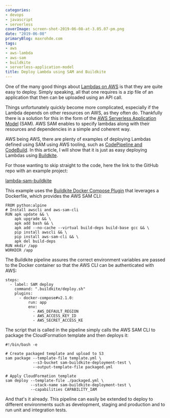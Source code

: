 ```yaml
---
categories:
- devops
- javascript
- serverless
coverImage: screen-shot-2019-06-08-at-3.05.07-pm.png
date: "2019-06-08"
primaryBlog: maxrohde.com
tags:
- aws
- aws-lambda
- aws-sam
- buildkite
- serverless-application-model
title: Deploy Lambda using SAM and Buildkite
---
```


One of the many good things about [Lambdas on AWS](https://aws.amazon.com/lambda/) is that they are quite easy to deploy. Simply speaking, all that one requires is a zip file of an application that then can be uploaded using an API call.

Things unfortunately quickly become more complicated, especially if the Lambda depends on other resources on AWS, as they often do. Thankfully there is a solution for this in the form of the [AWS Serverless Application Model](https://aws.amazon.com/serverless/sam/) (SAM). AWS SAM enables to specify lambdas along with their resources and dependencies in a simple and coherent way.

AWS being AWS, there are plenty of examples of deploying Lambdas defined using SAM using AWS tooling, such as [CodePipeline and CodeBuild](https://docs.aws.amazon.com/lambda/latest/dg/build-pipeline.html). In this article, I will show that it is just as easy deploying Lambdas using [Buildkite](https://buildkite.com/).

For those wanting to skip straight to the code, here the link to the GitHub repo with an example project:

[lambda-sam-buildkite](https://github.com/mxro/lambda-sam-buildkite)

This example uses the [Buildkite Docker Compose Plugin](https://github.com/buildkite-plugins/docker-compose-buildkite-plugin) that leverages a Dockerfile, which provides the AWS SAM CLI:

```
FROM python:alpine
# Install awscli and aws-sam-cli
RUN apk update && \
    apk upgrade && \
    apk add bash && \
    apk add --no-cache --virtual build-deps build-base gcc && \
    pip install awscli && \
    pip install aws-sam-cli && \
    apk del build-deps
RUN mkdir /app
WORKDIR /app
```

The Buildkite pipeline assures the correct environment variables are passed to the Docker container so that the AWS CLI can be authenticated with AWS:

```
steps:
  - label: SAM deploy
    command: ".buildkite/deploy.sh"
    plugins:
      - docker-compose#v2.1.0:
          run: app
          env:
            - AWS_DEFAULT_REGION
            - AWS_ACCESS_KEY_ID
            - AWS_SECRET_ACCESS_KE
```

The script that is called in the pipeline simply calls the AWS SAM CLI to package the CloudFormation template and then deploys it:

```
#!/bin/bash -e

# Create packaged template and upload to S3
sam package --template-file template.yml \
            --s3-bucket sam-buildkite-deployment-test \
            --output-template-file packaged.yml

# Apply CloudFormation template
sam deploy --template-file ./packaged.yml \
           --stack-name sam-buildkite-deployment-test \
           --capabilities CAPABILITY_IAM
```

And that's it already. This pipeline can easily be extended to deploy to different environments such as development, staging and production and to run unit and integration tests.